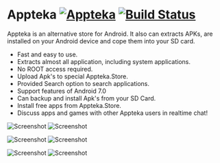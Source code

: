 # Appteka [![Appteka](https://img.shields.io/badge/dynamic/json?color=32A304&label=Appteka&query=%24.newer.ver_name&url=https%3A%2F%2Fappteka.store%2F%2Fapi%2F1%2Fupdate%3Fbuild%3D1)](https://appteka.store) [![Build Status](https://semaphoreci.com/api/v1/solkin/appsend/branches/master/badge.svg)](https://semaphoreci.com/solkin/appsend)
Appteka is an alternative store for Android. It also can extracts APKs, are installed on your Android device and cope them into your SD card.

* Fast and easy to use.
* Extracts almost all application, including system applications.
* No ROOT access required. 
* Upload Apk's to special Appteka.Store.
* Provided Search option to search applications.
* Support features of Android 7.0
* Can backup and install Apk's from your SD Card.
* Install free apps from Appteka.Store.
* Discuss apps and games with other Appteka users in realtime chat!

![Screenshot](art/main.png "Main screen")
![Screenshot](art/menu.png "Application menu")

![Screenshot](art/prefs.png "Preferences")
![Screenshot](art/share.png "Upload application")

![Screenshot](art/store.png "Store window")
![Screenshot](art/app.png "Application screen")
